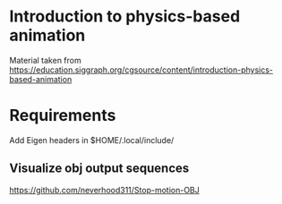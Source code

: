 # Introduction to physics-based animation

Material taken from <https://education.siggraph.org/cgsource/content/introduction-physics-based-animation>

# Requirements

Add Eigen headers in $HOME/.local/include/ 

## Visualize obj output sequences

https://github.com/neverhood311/Stop-motion-OBJ
